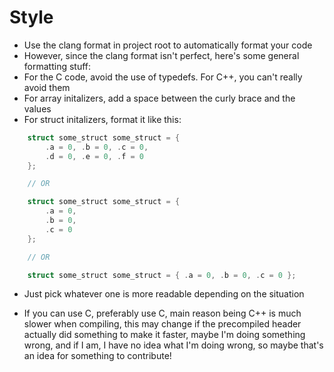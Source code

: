 Style
=====
- Use the clang format in project root to automatically format your code
- However, since the clang format isn't perfect, here's some general formatting stuff:
- For the C code, avoid the use of typedefs. For C++, you can't really avoid them
- For array initalizers, add a space between the curly brace and the values
- For struct initalizers, format it like this:
```c
    struct some_struct some_struct = {
        .a = 0, .b = 0, .c = 0,
        .d = 0, .e = 0, .f = 0
    };

    // OR

    struct some_struct some_struct = {
        .a = 0, 
        .b = 0, 
        .c = 0
    };

    // OR

    struct some_struct some_struct = { .a = 0, .b = 0, .c = 0 };
```
- Just pick whatever one is more readable depending on the situation

- If you can use C, preferably use C, main reason being C++ is much slower when compiling, this may change if the precompiled header actually did something to make it faster, maybe I'm doing something wrong, and if I am, I have no idea what I'm doing wrong, so maybe that's an idea for something to contribute!